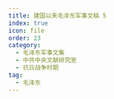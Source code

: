 ```yaml
---
title: 建国以来毛泽东军事文稿 5
index: true
icon: file
order: 23
category:
  - 毛泽东军事文集
  - 中共中央文献研究室
  - 抗日战争时期
tag:
  - 毛泽东
---
```


